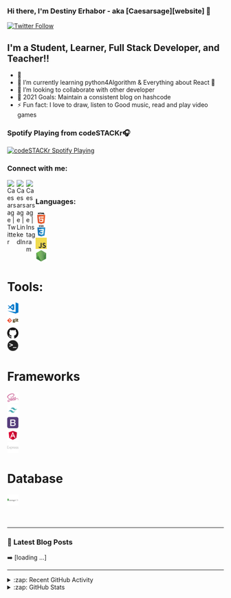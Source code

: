 ### Hi there, I'm Destiny Erhabor - aka [Caesarsage][website] 👋

[![Twitter Follow](https://img.shields.io/twitter/follow/Caesarsage?color=1DA1F2&logo=twitter&style=for-the-badge)](https://twitter.com/intent/follow?original_referer=https%3A%2F%2Fgithub.com%2FCaesarsage&screen_name=Caesarsage)

## I'm a Student, Learner, Full Stack Developer, and Teacher!!

- 🔭 
- 🌱 I’m currently learning python4Algorithm & Everything about React 🤣
- 👯 I’m looking to collaborate with other developer
- 🥅 2021 Goals: Maintain a consistent blog on hashcode
- ⚡ Fun fact: I love to draw, listen to Good music, read and play video games

### Spotify Playing from codeSTACKr🎧

[<img src="https://now-playing-codestackr.vercel.app/api/spotify-playing" alt="codeSTACKr Spotify Playing" width="350" />](https://open.spotify.com/user/swyqyimdc12jajde4vpwd2x1b)

### Connect with me:

[<img align="left" alt="Caesarsage | Twitter" width="22px" src="https://cdn.jsdelivr.net/npm/simple-icons@v3/icons/twitter.svg" />][twitter]
[<img align="left" alt="Caesarsage | LinkedIn" width="22px" src="https://cdn.jsdelivr.net/npm/simple-icons@v3/icons/linkedin.svg" />][linkedin]
[<img align="left" alt="Caesarsage | Instagram" width="22px" src="https://cdn.jsdelivr.net/npm/simple-icons@3.13.0/icons/facebook.svg" />][facebook]

<br />

### Languages:
<div><img alt="HTML5" width="26px" src="https://raw.githubusercontent.com/github/explore/80688e429a7d4ef2fca1e82350fe8e3517d3494d/topics/html/html.png" /></div>
<div><img alt="CSS3" width="26px" src="https://raw.githubusercontent.com/github/explore/80688e429a7d4ef2fca1e82350fe8e3517d3494d/topics/css/css.png" /></div>
<div><img alt="JavaScript" width="26px" src="https://raw.githubusercontent.com/github/explore/80688e429a7d4ef2fca1e82350fe8e3517d3494d/topics/javascript/javascript.png" /></div>
<div><img alt="Node.js" width="26px" src="https://raw.githubusercontent.com/github/explore/80688e429a7d4ef2fca1e82350fe8e3517d3494d/topics/nodejs/nodejs.png" /></div>

# Tools: 
<div><img alt="Visual Studio Code" width="26px" src="https://raw.githubusercontent.com/github/explore/80688e429a7d4ef2fca1e82350fe8e3517d3494d/topics/visual-studio-code/visual-studio-code.png" /></div>
<div><img alt="Git" width="26px" src="https://raw.githubusercontent.com/github/explore/80688e429a7d4ef2fca1e82350fe8e3517d3494d/topics/git/git.png" /></div>
<div><img alt="GitHub" width="26px" src="https://raw.githubusercontent.com/github/explore/78df643247d429f6cc873026c0622819ad797942/topics/github/github.png" /></div>
<div><img alt="Terminal" width="26px" src="https://raw.githubusercontent.com/github/explore/80688e429a7d4ef2fca1e82350fe8e3517d3494d/topics/terminal/terminal.png" /></div>

# Frameworks
<div><img alt="Sass" width="26px" src="https://raw.githubusercontent.com/github/explore/80688e429a7d4ef2fca1e82350fe8e3517d3494d/topics/sass/sass.png" /></div>
<div><img alt="Tailwind" width="26px" src="https://raw.githubusercontent.com/github/explore/80688e429a7d4ef2fca1e82350fe8e3517d3494d/topics/tailwind/tailwind.png" /></div>
<div><img alt="Bootstrap" width="26px" src="https://raw.githubusercontent.com/github/explore/80688e429a7d4ef2fca1e82350fe8e3517d3494d/topics/bootstrap/bootstrap.png" /></div>
<div><img alt="Angular" width="26px" src="https://raw.githubusercontent.com/github/explore/80688e429a7d4ef2fca1e82350fe8e3517d3494d/topics/angular/angular.png" /></div>
<div><img alt="Express" width="26px" src="https://raw.githubusercontent.com/github/explore/80688e429a7d4ef2fca1e82350fe8e3517d3494d/topics/express/express.png" /></div>

# Database
<div><img alt="MongoDB" width="26px" src="https://raw.githubusercontent.com/github/explore/80688e429a7d4ef2fca1e82350fe8e3517d3494d/topics/mongodb/mongodb.png" /></div>


<br />
<br />

---

### 📕 Latest Blog Posts

<!-- BLOG-POST-LIST:START -->
➡️ [loading ...]
<!-- BLOG-POST-LIST:END -->

---

<details>
  <summary>:zap: Recent GitHub Activity</summary>
  
<!--START_SECTION:activity-->

<!--END_SECTION:activity-->

</details>

<details>
  <summary>:zap: GitHub Stats</summary>

  <img alt="Caesarsage's GitHub Stats" src="https://github-readme-stats.Caesarsage.vercel.app/api?username=Caesarsage&show_icons=true&hide_border=true" />

</details>

[twitter]: https://twitter.com/caesar_sage
[facebook]: https://instagram.com/Caesarsage
[linkedin]: https://linkedin.com/in/destiny-erhabor